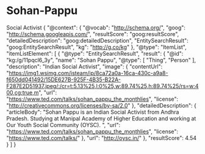 # Sohan-Pappu
Social Activist
{
  "@context": {
    "@vocab": "http://schema.org/",
    "goog": "http://schema.googleapis.com/",
    "resultScore": "goog:resultScore",
    "detailedDescription": "goog:detailedDescription",
    "EntitySearchResult": "goog:EntitySearchResult",
    "kg": "http://g.co/kg"
  },
  "@type": "ItemList",
  "itemListElement": [
    {
      "@type": "EntitySearchResult",
      "result": {
        "@id": "kg:/g/11pqcl6_3y",
        "name": "Sohan Pappu",
        "@type": [
          "Thing",
          "Person"
        ],
        "description": "Indian Social Activist",
        "image": {
          "contentUrl": "https://img1.wsimg.com/isteam/ip/8ca72a0a-16ca-430c-a9a8-f650dd041492/15DE627B-925F-4B35-B22A-F287E2D51937.jpeg/:/cr=t:5.13%25,l:0%25,w:89.74%25,h:89.74%25/rs=w:400,cg:true,m",
          "url": "https://www.ted.com/talks/sohan_pappu_the_monthlies",
          "license": "http://creativecommons.org/licenses/by-sa/2.0"
        },
        "detailedDescription": {
          "articleBody": "Sohan Pappu is an Indian Social Activist from Andhra Pradesh. Studying at Manipal Academy of Higher Education and working at Our Youth Social Community (OYSC).  ",
          "url": "https://www.ted.com/talks/sohan_pappu_the_monthlies",
          "license": "https://www.ted.com/talks/"
        },
        "url": "http://oysc.in/"
      },
      "resultScore": 4.54
    }
  ]
}